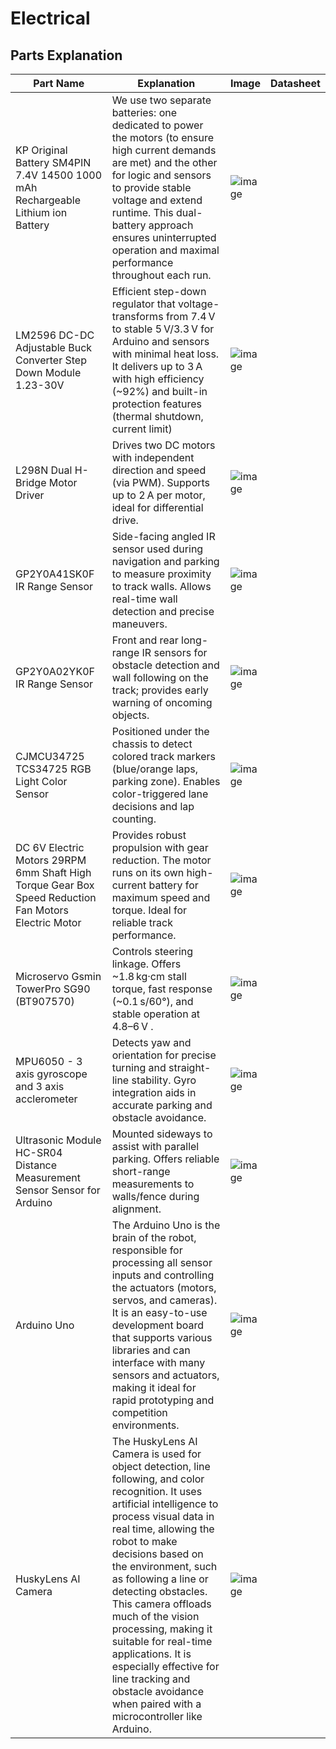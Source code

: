 Electrical
====


## Parts Explanation
| Part Name  | Explanation |Image |Datasheet |
| ------------- | ------------- | -------------|  -------------|
| KP Original Battery SM4PIN 7.4V 14500 1000 mAh Rechargeable Lithium ion Battery  | We use two separate batteries: one dedicated to power the motors (to ensure high current demands are met) and the other for logic and sensors to provide stable voltage and extend runtime. This dual-battery approach ensures uninterrupted operation and maximal performance throughout each run. | ![image ](https://drive.google.com/uc?export=view&id=1kfdiVbTWhyWyHCSF2aAfYXwkoSjrG1Fu) |
| LM2596 DC-DC Adjustable Buck Converter Step Down Module 1.23-30V  | Efficient step-down regulator that voltage-transforms from 7.4 V to stable 5 V/3.3 V for Arduino and sensors with minimal heat loss. It delivers up to 3 A with high efficiency (~92%) and built-in protection features (thermal shutdown, current limit) |![image](https://drive.google.com/uc?export=view&id=1IY64IZBimiTXVq3Kx2tvubgiA2Bl6Qe3) |
| L298N Dual H-Bridge Motor Driver| Drives two DC motors with independent direction and speed (via PWM). Supports up to 2 A per motor, ideal for differential drive. | ![image](https://drive.google.com/uc?export=view&id=1tXrZfk9EezPFPw6wGRVEAbeEguXa9JIU) |
| GP2Y0A41SK0F IR Range Sensor | Side-facing angled IR sensor used during navigation and parking to measure proximity to track walls. Allows real-time wall detection and precise maneuvers. | ![image](https://drive.google.com/uc?export=view&id=1xwOx8zZHTQgf1Wjt1V4txaGHvYAQ8lT-) |
| GP2Y0A02YK0F IR Range Sensor| 	Front and rear long-range IR sensors for obstacle detection and wall following on the track; provides early warning of oncoming objects. | ![image](https://drive.google.com/uc?export=view&id=1F55yUT20tSSz39H0R63rNhZXxBJJ9XJZ) |
| CJMCU34725 TCS34725 RGB Light Color Sensor| Positioned under the chassis to detect colored track markers (blue/orange laps, parking zone). Enables color-triggered lane decisions and lap counting. | ![image](https://drive.google.com/uc?export=view&id=1D3hcOZrf5F4I4LHi9Mp_u0nN94aHiGuu) |
| DC 6V Electric Motors 29RPM 6mm Shaft High Torque Gear Box Speed Reduction Fan Motors Electric Motor| Provides robust propulsion with gear reduction. The motor runs on its own high-current battery for maximum speed and torque. Ideal for reliable track performance. | ![image](https://drive.google.com/uc?export=view&id=1ybWaDzC_cinArdB4cHRGsbbjlKYPTn5r) |
| Microservo Gsmin TowerPro SG90 (BT907570) | Controls steering linkage. Offers ~1.8 kg·cm stall torque, fast response (~0.1 s/60°), and stable operation at 4.8–6 V . | ![image](https://drive.google.com/uc?export=view&id=12YB7SkZg-SKjs5M_Nsm6QyPDyY2nTXtF) |
| MPU6050 - 3 axis gyroscope and 3 axis acclerometer| Detects yaw and orientation for precise turning and straight-line stability. Gyro integration aids in accurate parking and obstacle avoidance. | ![image](https://drive.google.com/uc?export=view&id=1AmbqXg5adtF_ad26dOOWkO59S26QTGBE) |
| Ultrasonic Module HC-SR04 Distance Measurement Sensor Sensor for Arduino| Mounted sideways to assist with parallel parking. Offers reliable short-range measurements to walls/fence during alignment. | ![image](https://drive.google.com/uc?export=view&id=1oVq5CuIJBpn_x2iV9vw5AWjzw2FTgU8f) |
| Arduino Uno | The Arduino Uno is the brain of the robot, responsible for processing all sensor inputs and controlling the actuators (motors, servos, and cameras). It is an easy-to-use development board that supports various libraries and can interface with many sensors and actuators, making it ideal for rapid prototyping and competition environments. | ![image](https://drive.google.com/uc?export=view&id=1ueKYDqAqAWMduv0KdD1EX3oH6jArNXLT) |
| HuskyLens AI Camera | 	The HuskyLens AI Camera is used for object detection, line following, and color recognition. It uses artificial intelligence to process visual data in real time, allowing the robot to make decisions based on the environment, such as following a line or detecting obstacles. This camera offloads much of the vision processing, making it suitable for real-time applications. It is especially effective for line tracking and obstacle avoidance when paired with a microcontroller like Arduino. | ![image](https://drive.google.com/uc?export=view&id=1_YQLQX0rSTZfo8hzB6r0pkvx1vcfkECd) |
